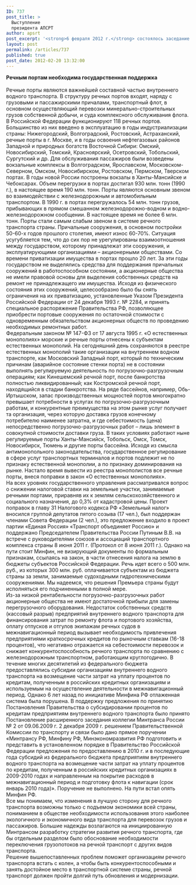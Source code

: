 ```yaml
---
ID: 737
post_title: >
  Выступление
  президента АПСРТ
author: apsrt
post_excerpt: '<strong>6 февраля 2012 г.</strong> состоялось заседание комиссии по транспорту Российского Союза промышленников и предпринимателей, на котором с сообщением выступил президент АПСРТ А.М. Зайцев.'
layout: post
permalink: /articles/737
published: true
post_date: 2012-02-20 13:32:00
---
```

<strong>Речным портам необходима государственная поддержка</strong><br />
<br />
Речные порты являются важнейшей составной частью внутреннего водного транспорта. В структуру речных портов входят, наряду с грузовыми и пассажирскими причалами, транспортный флот, в основном осуществляющий перевозки минерально-строительных грузов собственной добычи, и суда комплексного обслуживания флота. В Российской Федерации функционируют 118 речных портов. Большинство из них введено в эксплуатацию в годы индустриализации страны: Нижегородский, Волгоградский, Ростовский, Астраханский, речные порты в г. Москве, и в годы освоения нефтегазовых районов Западной и природных богатств Восточной Сибири: Омский, Новосибирский, Томский, Красноярский, Осетровский, Тобольский, Сургутский и др. Для обслуживания пассажиров были возведены вокзальные комплексы в Волгоградском, Ярославском, Московском-Северном, Омском, Новосибирском, Ростовском, Пермском, Тверском портах. В годы новой России построены вокзалы в Ханты-Мансийске и Чебоксарах. Объем перегрузки в портах достигал 930 млн. тонн (1990 г.), в настоящее время 190 млн. тонн. Порты являются основным звеном во взаимодействии с железнодорожным и автомобильным транспортом. В 1990 г. в портах перегружалось 54 млн. тонн грузов, прибывающих в прямом смешанном железнодорожно-водном и водно-железнодорожном сообщении. В настоящее время не более 6 млн. тонн. Порты стали самым слабым звеном в системе речного транспорта страны. Причальные сооружения, в основном постройки 50-60-х годов прошлого столетия, имеют износ 60-70%. Ситуация усугубляется тем, что до сих пор не урегулированы взаимоотношения между государством, которому принадлежат эти сооружения, и эксплуатирующими организациями – акционерными обществами. Со времени приватизации имущества в портах прошло 20 лет. За эти годы государством не выделялись средства для поддержания причальных сооружений в работоспособном состоянии, а акционерные общества не имели правовой основы для выделения собственных средств на ремонт не принадлежащего им имущества. Исходя из физического состояния этих сооружений, целесообразно было бы снять ограничения на их приватизацию, установленные Указом Президента Российской Федерации от 24 декабря 1993 г. № 2284, и принять специальное распоряжение Правительства РФ, позволяющее приобрести портовые сооружения по остаточной стоимости с одновременным обязательством акционерных обществ по проведению необходимых ремонтных работ.<br />
Федеральным законом № 147-ФЗ от 17 августа 1995 г. «О естественных монополиях» морские и речные порты отнесены к субъектам естественных монополий. На сегодняшний день сохраняются в реестре естественных монополий такие организации на внутреннем водном транспорте, как Московский Западный порт, который по техническим причинам (аварийное состояние стенки порта) не в состоянии выполнять регулируемую деятельность по погрузочно-разгрузочным операциям; как Кинешемский речной порт, после банкротства полностью ликвидированный; как Костромской речной порт, находящийся в стадии банкротства. На ряде бассейнов, например, Обь-Иртышском, запас производственных мощностей портов многократно превышает потребности в услугах по погрузочно-разгрузочным работам, и конкурентные преимущества на этом рынке услуг получает та организация, через которую доставка грузов конечному потребителю наименее затратна, и где себестоимость (цена) непосредственно погрузочно-разгрузочных работ – лишь элемент в совокупной стоимости доставки груза. В таких условиях работают ныне регулируемые порты Ханты-Мансийск, Тобольск, Омск, Томск, Новосибирск, Тюмень и другие порты бассейна. Исходя из смысла антимонопольного законодательства, государственное регулирование в сфере услуг транспортных терминалов и портов подлежит не по признаку естественной монополии, а по признаку доминирования на рынке. Настало время вывести из реестра монополистов все речные порты, внеся поправки в закон «О естественных монополиях».<br />
На всех уровнях государственного управления рассматривался вопрос о снижении налоговой ставки на земельные участки, занимаемые речными портами, приравняв их к землям сельскохозяйственного и социального назначения, до 0,3% от кадастровой цены. Проект поправок в главу 31 Налогового кодекса РФ «Земельный налог» вносился группой депутатов пятого созыва (17 чел.), был поддержан членами Совета Федерации (2 чел.), это предложение входило в проект партии «Единая Россия» «Транспорт объединяет Россию» и поддержано Председателем Правительства России Путиным В.В. на встрече с руководителями союзов и ассоциаций транспортного комплекса страны 8 июня 2011 г. (Протокол от 8 июня 2011 г.). Однако на пути стоит Минфин, не визирующий документы по формальным признакам, ссылаясь на закон, в части отнесения налога на землю в бюджеты субъектов Российской Федерации. Речь идет всего о 500 млн. руб., из которых 300 млн. руб. оплачивается субъектам из бюджета страны за земли, занимаемые судоходными гидротехническими сооружениями. Мы надеемся, что решения Премьера страны будут исполняться его подчиненными в полной мере.<br />
Из-за низкой рентабельности погрузочно-разгрузочных работ акционерные общества не имеют достаточной прибыли для замены перегрузочного оборудования. Недостаток собственных средств (кассовый разрыв) предприятий внутреннего водного транспорта для финансирования затрат по ремонту флота и портового хозяйства, оплату отпусков и отгулов экипажам речных судов в межнавигационный период вызывает необходимость привлечения предприятиями краткосрочных кредитов по рыночным ставкам (16-18 процентов), что негативно отражается на себестоимости перевозок и снижает конкурентоспособность речного транспорта по сравнению с железнодорожным транспортном, работающим круглогодично. В течение многих десятилетий из федерального бюджета предоставлялись субсидии организациям внутреннего водного транспорта на возмещение части затрат на уплату процентов по кредитам, полученным в российских кредитных организациям и используемым на осуществление деятельности в межнавигационный период. Однако 6 лет назад по инициативе Минфина РФ отлаженная система была порушена. В поддержку предложения по принятию Постановления Правительства о субсидировании процентов по кредитам предприятиям внутреннего водного транспорта было принято Постановление расширенного заседания коллегии Минтранса России № 2 от 09.06.2009 г. 2 декабря 2009 г. решением Правительственной Комиссии по транспорту и связи было дано прямое поручении «Минтрансу РФ, Минфину РФ, Минэкономразвития РФ подготовить и представить в установленном порядке в Правительство Российской Федерации предложения по предоставлению в 2010 г. и в последующие года субсидий из федерального бюджета предприятиям внутреннего водного транспорта на возмещение части затрат на уплату процентов по кредитам, полученным в российских кредитных организациях в 2009-2010 годах и направленным на покрытие расходов в межнавигационный период и подготовку флота к навигации (срок январь 2010 года)». Поручение не выполнено. На пути встал опять Минфин РФ.<br />
Все мы понимаем, что изменения в лучшую сторону для речного транспорта возможны только с подъемом экономики всей страны, пониманием в обществе необходимости использования этого наиболее экологичного и экономичного вида транспорта для перевозок грузов и пассажиров. Большие надежды возлагаются на инициированную Минтрансом разработку стратегии развития речного транспорта, где бы отдельным разделом было обоснование необходимости переключения грузопотоков на речной транспорт с других видов транспорта.<br />
Решение вышепоставленных проблем поможет организациям речного транспорта встать с колен, а чтобы быть конкурентоспособными и занять достойное место в транспортной системе страны, речной транспорт должен пройти долгий путь обновления и модернизации.